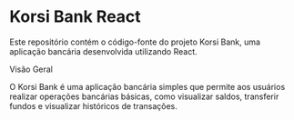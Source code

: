 ﻿# Korsi Bank React

Este repositório contém o código-fonte do projeto Korsi Bank, uma aplicação bancária desenvolvida utilizando React.

Visão Geral

O Korsi Bank é uma aplicação bancária simples que permite aos usuários realizar operações bancárias básicas, como visualizar saldos, transferir fundos e visualizar históricos de transações.
